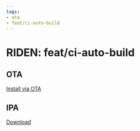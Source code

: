 ```yaml
---
tags: 
- ota
- feat/ci-auto-build
---
```


# RIDEN: feat/ci-auto-build

## OTA

[Install via OTA](itms-services://?action=download-manifest&url=https://ridenui.github.io/mobileapp/ota/feat/ci-auto-build/ota_manifest.plist)

## IPA

[Download](https://ridenui.github.io/mobileapp/ota/feat/ci-auto-build/RIDEN.ipa)